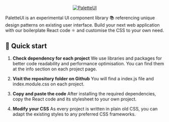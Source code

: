 
<p align="center">
  <a href="https://paletteui.saykit.com">
    <img alt="PaletteUI" src="https://paletteui.saykiat.com/og-image2.jpg" />
  </a>
</p>

PaletteUI is an experimental UI component library 📚 referencing unique design patterns on existing user interface. Build your next web application with our boilerplate React code ⚛️ and customise the CSS to your own need.

## 🚀 Quick start

1. **Check dependency for each project**
   We use libraries and packages for better code readability and performance optimisation. You can find them at the info section on each project page.

2.  **Visit the repository folder on Github**
   You will find a index.js file and index.module.css on each project.

3.  **Copy and paste the code**
After installing the required dependencies, copy the React code and its stylesheet to your own project.

4.  **Modify your CSS**
As every project is written in plain old CSS, you can adapt the existing styles to any preferred CSS frameworks.
